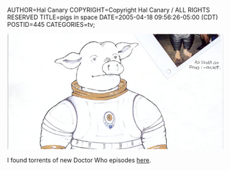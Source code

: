 AUTHOR=Hal Canary
COPYRIGHT=Copyright Hal Canary / ALL RIGHTS RESERVED
TITLE=pigs in space
DATE=2005-04-18 09:56:26-05:00 (CDT)
POSTID=445
CATEGORIES=tv;

![[space pig]](/images/pigs_is_space_001.jpg)

I found torrents of new Doctor Who episodes [here](http://www.btefnet.net/).
